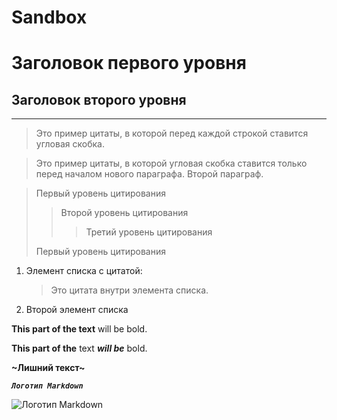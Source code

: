 # Sandbox
#  Заголовок первого уровня
##  Заголовок второго уровня
----------------------------
>Это пример цитаты,
>в которой перед каждой строкой
>ставится угловая скобка.

>Это пример цитаты,
в которой угловая скобка
ставится только перед началом нового параграфа.
>Второй параграф.

> Первый уровень цитирования
>> Второй уровень цитирования
>>> Третий уровень цитирования
>
> Первый уровень цитирования

1. Элемент списка с цитатой:

    > Это цитата
    > внутри элемента списка.

 2. Второй элемент списка


**This part of the text** will be bold.

**This part of the** text ***will be*** bold.

**~Лишний текст~**

***`Логотип Markdown`***

![Логотип Markdown](https://markdown.net.br/assets/img/basic-syntax/markdown-logo-small.png)

